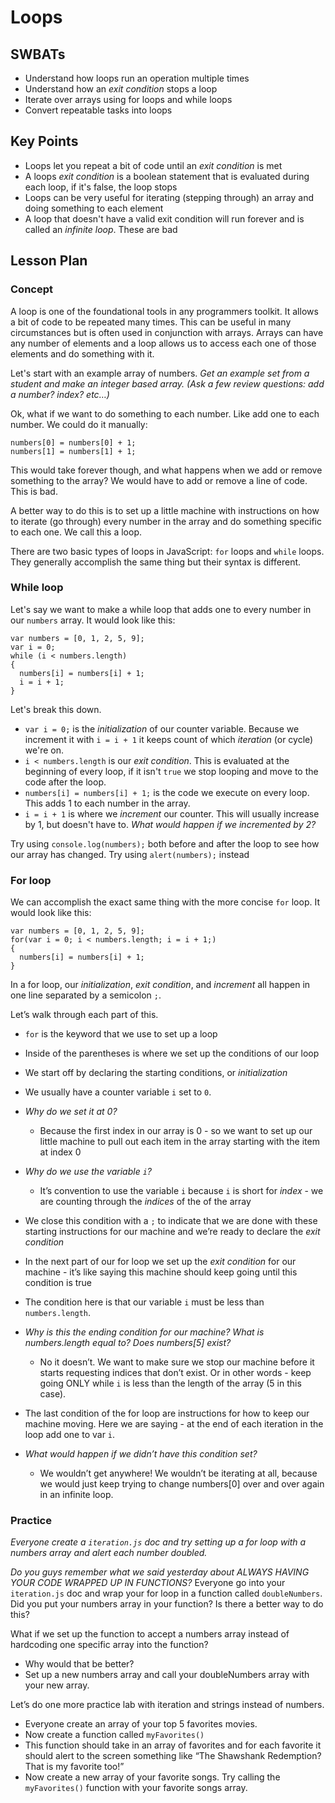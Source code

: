 # Loops

## SWBATs
+ Understand how loops run an operation multiple times
+ Understand how an *exit condition* stops a loop
+ Iterate over arrays using for loops and while loops
+ Convert repeatable tasks into loops

## Key Points
+ Loops let you repeat a bit of code until an *exit condition* is met
+ A loops *exit condition* is a boolean statement that is evaluated during each loop, if it's false, the loop stops
+ Loops can be very useful for iterating (stepping through) an array and doing something to each element
+ A loop that doesn't have a valid exit condition will run forever and is called an *infinite loop*. These are bad

## Lesson Plan

### Concept  

A loop is one of the foundational tools in any programmers toolkit. It allows a bit of code to be repeated many times. This can be useful in many circumstances but is often used in conjunction with arrays. Arrays can have any number of elements and a loop allows us to access each one of those elements and do something with it. 

Let's start with an example array of numbers.
*Get an example set from a student and make an integer based array. (Ask a few review questions: add a number? index? etc…)*

Ok, what if we want to do something to each number. Like add one to each number. We could do it manually: 
```
numbers[0] = numbers[0] + 1;
numbers[1] = numbers[1] + 1;
```
This would take forever though, and what happens when we add or remove something to the array? We would have to add or remove a line of code. This is bad.

A better way to do this is to set up a little machine with instructions on how to iterate (go through) every number in the array and do something specific to each one. We call this a loop.

There are two basic types of loops in JavaScript: `for` loops and `while` loops. They generally accomplish the same thing but their syntax is different.

### While loop

Let's say we want to make a while loop that adds one to every number in our `numbers` array. It would look like this:

```
var numbers = [0, 1, 2, 5, 9];
var i = 0;
while (i < numbers.length) 
{
  numbers[i] = numbers[i] + 1;
  i = i + 1;
}
```

Let's break this down.
+ `var i = 0;` is the *initialization* of our counter variable. Because we increment it with `i = i + 1` it keeps count of which *iteration* (or cycle) we're on. 
+ `i < numbers.length` is our *exit condition*. This is evaluated at the beginning of every loop, if it isn't `true` we stop looping and move to the code after the loop.
+ `numbers[i] = numbers[i] + 1;` is the code we execute on every loop. This adds 1 to each number in the array.
+ `i = i + 1` is where we *increment* our counter. This will usually increase by 1, but doesn't have to. *What would happen if we incremented by 2?*

Try using `console.log(numbers);` both before and after the loop to see how our array has changed. Try using `alert(numbers);` instead

### For loop

We can accomplish the exact same thing with the more concise `for` loop. It would look like this:

```
var numbers = [0, 1, 2, 5, 9];
for(var i = 0; i < numbers.length; i = i + 1;)
{
  numbers[i] = numbers[i] + 1;
}
```

In a for loop, our *initialization*, *exit condition*, and *increment* all happen in one line separated by a semicolon `;`.

Let’s walk through each part of this.

+ `for` is the keyword that we use to set up a loop
+ Inside of the parentheses is where we set up the conditions of our loop
+ We start off by declaring the starting conditions, or *initialization*
+ We usually have a counter variable `i` set to `0`. 
+ *Why do we set it at 0?*
  + Because the first index in our array is 0 - so we want to set up our little machine to pull out each item in the array starting with the item at index 0
+ *Why do we use the variable `i`?* 
  + It’s convention to use the variable `i` because `i` is short for *index* - we are counting through the *indices* of the of the array
+ We close this condition with a `;` to indicate that we are done with these starting instructions for our machine and we’re ready to declare the *exit condition*


+ In the next part of our for loop we set up the *exit condition* for our machine - it’s like saying this machine should keep going until this condition is true
+ The condition here is that our variable `i` must be less than `numbers.length`. 
+ *Why is this the ending condition for our machine? What is numbers.length equal to? Does numbers[5] exist?* 
  + No it doesn’t. We want to make sure we stop our machine before it starts requesting indices that don’t exist. Or in other words - keep going ONLY while `i` is less than the length of the array (5 in this case). 
+ The last condition of the for loop are instructions for how to keep our machine moving. Here we are saying - at the end of each iteration in the loop add one to var `i`. 
+ *What would happen if we didn’t have this condition set?*   
  + We wouldn’t get anywhere! We wouldn’t be iterating at all, because we would just keep trying to change numbers[0] over and over again in an infinite loop.

### Practice

*Everyone create a `iteration.js` doc and try setting up a for loop with a numbers array and alert each number doubled.*

*Do you guys remember what we said yesterday about ALWAYS HAVING YOUR CODE WRAPPED UP IN FUNCTIONS?* 
Everyone go into your `iteration.js` doc and wrap your for loop in a function called `doubleNumbers`. Did you put your numbers array in your function? Is there a better way to do this?

What if we set up the function to accept a numbers array instead of hardcoding one specific array into the function? 
+ Why would that be better? 
+ Set up a new numbers array and call your doubleNumbers array with your new array.

Let’s do one more practice lab with iteration and strings instead of numbers. 
+ Everyone create an array of your top 5 favorites movies.
+ Now create a function called `myFavorites()`
+ This function should take in an array of favorites and for each favorite it should alert to the screen something like “The Shawshank Redemption? That is my favorite too!”
+ Now create a new array of your favorite songs. Try calling the `myFavorites()` function with your favorite songs array.
